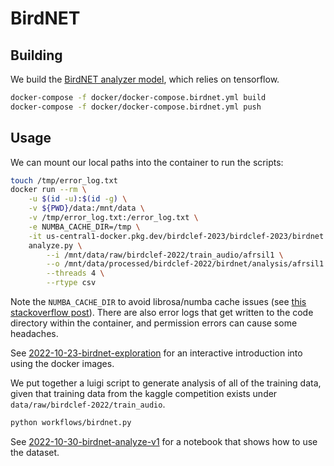 # BirdNET

## Building

We build the [BirdNET analyzer model](https://github.com/kahst/BirdNET-Analyzer), which relies on tensorflow.

```bash
docker-compose -f docker/docker-compose.birdnet.yml build
docker-compose -f docker/docker-compose.birdnet.yml push
```

## Usage

We can mount our local paths into the container to run the scripts:

```bash
touch /tmp/error_log.txt
docker run --rm \
    -u $(id -u):$(id -g) \
    -v ${PWD}/data:/mnt/data \
    -v /tmp/error_log.txt:/error_log.txt \
    -e NUMBA_CACHE_DIR=/tmp \
    -it us-central1-docker.pkg.dev/birdclef-2023/birdclef-2023/birdnet:latest \
    analyze.py \
        --i /mnt/data/raw/birdclef-2022/train_audio/afrsil1 \
        --o /mnt/data/processed/birdclef-2022/birdnet/analysis/afrsil1 \
        --threads 4 \
        --rtype csv
```

Note the `NUMBA_CACHE_DIR` to avoid librosa/numba cache issues (see [this stackoverflow post](https://stackoverflow.com/questions/59290386/runtimeerror-at-cannot-cache-function-shear-dense-no-locator-available-fo)).
There are also error logs that get written to the code directory within the container, and permission errors can cause some headaches.

See [2022-10-23-birdnet-exploration](https://github.com/dsgt-birdclef/birdclef-eda-f22/tree/main/users/acmiyaguchi/notebooks/2022-10-23-birdnet-exploration.ipynb) for an interactive introduction into using the docker images.

We put together a luigi script to generate analysis of all of the training data, given that training data from the kaggle competition exists under `data/raw/birdclef-2022/train_audio`.

```bash
python workflows/birdnet.py
```

See [2022-10-30-birdnet-analyze-v1](https://github.com/dsgt-birdclef/birdclef-eda-f22/tree/main/users/acmiyaguchi/notebooks/2022-10-30-birdnet-analyze-v1.ipynb) for a notebook that shows how to use the dataset.
